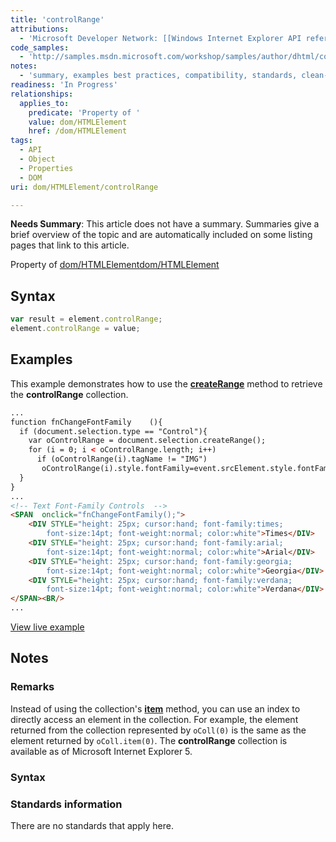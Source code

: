 ```yaml
---
title: 'controlRange'
attributions:
  - 'Microsoft Developer Network: [[Windows Internet Explorer API reference](http://msdn.microsoft.com/en-us/library/ie/hh828809%28v=vs.85%29.aspx) Article]'
code_samples:
  - 'http://samples.msdn.microsoft.com/workshop/samples/author/dhtml/collections/controlrange.htm'
notes:
  - 'summary, examples best practices, compatibility, standards, clean-up of MSDN sections'
readiness: 'In Progress'
relationships:
  applies_to:
    predicate: 'Property of '
    value: dom/HTMLElement
    href: /dom/HTMLElement
tags:
  - API
  - Object
  - Properties
  - DOM
uri: dom/HTMLElement/controlRange

---
```

**Needs Summary**: This article does not have a summary. Summaries give a brief overview of the topic and are automatically included on some listing pages that link to this article.

Property of [dom/HTMLElement](/dom/HTMLElement)[dom/HTMLElement](/dom/HTMLElement)

## Syntax

``` js
var result = element.controlRange;
element.controlRange = value;
```

## Examples

This example demonstrates how to use the [**createRange**](/dom/Selection/createRange) method to retrieve the **controlRange** collection.

``` html
...
function fnChangeFontFamily    (){
  if (document.selection.type == "Control"){
    var oControlRange = document.selection.createRange();
    for (i = 0; i < oControlRange.length; i++)
      if (oControlRange(i).tagName != "IMG")
       oControlRange(i).style.fontFamily=event.srcElement.style.fontFamily;
  }
}
...
<!-- Text Font-Family Controls  -->
<SPAN  onclick="fnChangeFontFamily();">
    <DIV STYLE="height: 25px; cursor:hand; font-family:times;
        font-size:14pt; font-weight:normal; color:white">Times</DIV>
    <DIV STYLE="height: 25px; cursor:hand; font-family:arial;
        font-size:14pt; font-weight:normal; color:white">Arial</DIV>
    <DIV STYLE="height: 25px; cursor:hand; font-family:georgia;
        font-size:14pt; font-weight:normal; color:white">Georgia</DIV>
    <DIV STYLE="height: 25px; cursor:hand; font-family:verdana;
        font-size:14pt; font-weight:normal; color:white">Verdana</DIV>
</SPAN><BR/>
...
```

[View live example](http://samples.msdn.microsoft.com/workshop/samples/author/dhtml/collections/controlrange.htm)

## Notes

### Remarks

Instead of using the collection's [**item**](/dom/HTMLCollection/item) method, you can use an index to directly access an element in the collection. For example, the element returned from the collection represented by `oColl(0)` is the same as the element returned by `oColl.item(0)`. The **controlRange** collection is available as of Microsoft Internet Explorer 5.

### Syntax

### Standards information

There are no standards that apply here.
